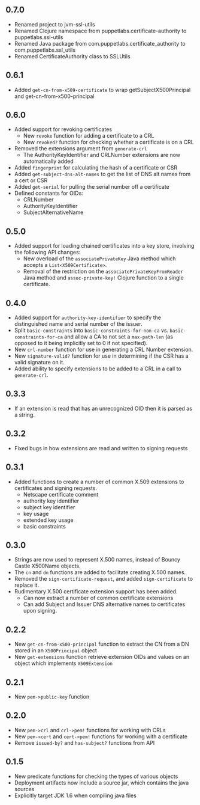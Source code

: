 ## 0.7.0
 * Renamed project to jvm-ssl-utils
 * Renamed Clojure namespace from puppetlabs.certificate-authority to puppetlabs.ssl-utils
 * Renamed Java package from com.puppetlabs.certificate_authority to com.puppetlabs.ssl_utils
 * Renamed CertificateAuthority class to SSLUtils

## 0.6.1
 * Added `get-cn-from-x509-certificate` to wrap getSubjectX500Principal and get-cn-from-x500-principal

## 0.6.0
 * Added support for revoking certificates
   * New `revoke` function for adding a certificate to a CRL
   * New `revoked?` function for checking whether a certificate is on a CRL
 * Removed the extensions argument from `generate-crl`
   * The AuthorityKeyIdentifier and CRLNumber extensions are now automatically added
 * Added `fingerprint` for calculating the hash of a certificate or CSR
 * Added `get-subject-dns-alt-names` to get the list of DNS alt names from a cert or CSR
 * Added `get-serial` for pulling the serial number off a certificate
 * Defined constants for OIDs:
   * CRLNumber
   * AuthorityKeyIdentifier
   * SubjectAlternativeName

## 0.5.0
 * Added support for loading chained certificates into a key store, involving the following API changes:
   * New overload of the `associatePrivateKey` Java method which accepts a `List<X509Certificate>`.
   * Removal of the restriction on the `associatePrivateKeyFromReader` Java method and
    `assoc-private-key!` Clojure function to a single certificate.

## 0.4.0
 * Added support for `authority-key-identifier` to specify the distinguished name and serial number of
   the issuer.
 * Split `basic-constraints` into `basic-constraints-for-non-ca` vs. `basic-constraints-for-ca` and allow
   a CA to not set a `max-path-len` (as opposed to it being implicitly set to 0 if not specified).
 * New `crl-number` function for use in generating a CRL Number extension.
 * New `signature-valid?` function for use in determining if the CSR has a valid signature on it.
 * Added ability to specify extensions to be added to a CRL in a call to `generate-crl`.

## 0.3.3
 * If an extension is read that has an unrecognized OID then it is parsed as a string.

## 0.3.2
 * Fixed bugs in how extensions are read and written to signing requests

## 0.3.1
 * Added functions to create a number of common X.509 extensions to certificates and signing requests.
    * Netscape certificate comment
    * authority key identifier
    * subject key identifier
    * key usage
    * extended key usage
    * basic constraints 
    
## 0.3.0
 * Strings are now used to represent X.500 names, instead of Bouncy Castle X500Name objects.
 * The `cn` and `dn` functions are added to facilitate creating X.500 names.
 * Removed the `sign-certificate-request`, and added `sign-certificate` to replace it. 
 * Rudimentary X.500 certificate extension support has been added.
    * Can now extract a number of common certificate extensions
    * Can add Subject and Issuer DNS alternative names to certificates upon signing.

## 0.2.2
 * New `get-cn-from-x500-principal` function to extract the CN from a DN stored in an `X500Principal` object
 * New `get-extensions` function retrieve extension OIDs and values on an object which implements `X509Extension`  

## 0.2.1
 * New `pem->public-key` function

## 0.2.0
 * New `pem->crl` and `crl->pem!` functions for working with CRLs
 * New `pem->cert` and `cert->pem!` functions for working with a certificate
 * Remove `issued-by?` and `has-subject?` functions from API

## 0.1.5
 * New predicate functions for checking the types of various objects
 * Deployment artifacts now include a source jar, which contains the java sources
 * Explicitly target JDK 1.6 when compiling java files
